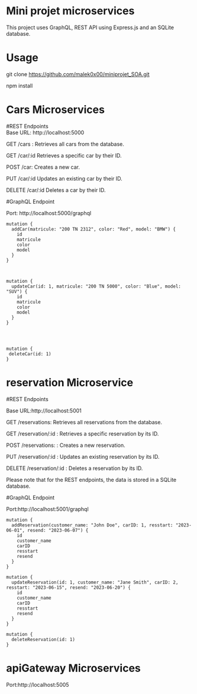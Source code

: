 # Mini projet microservices
This project uses GraphQL, REST API using Express.js and an SQLite database. 
# Usage

git clone https://github.com/malek0x00/miniprojet_SOA.git

npm install

# Cars Microservices
#REST Endpoints  
Base URL: http://localhost:5000

GET /cars : Retrieves all cars from the database.

GET /car/:id Retrieves a specific car by their ID.

POST /car: Creates a new car.

PUT /car/:id Updates an existing car by their ID.

DELETE /car/:id Deletes a car by their ID.

#GraphQL Endpoint

Port: http://localhost:5000/graphql
``` 
mutation {
  addCar(matricule: "200 TN 2312", color: "Red", model: "BMW") {
    id
    matricule
    color
    model
  }
}


``` 


``` 

mutation {
  updateCar(id: 1, matricule: "200 TN 5000", color: "Blue", model: "SUV") {
    id
    matricule
    color
    model
  }
}

  
  ```


 ``` 
 
mutation {
  deleteCar(id: 1)
}
 
 ``` 


# reservation Microservice

#REST Endpoints

Base URL:http://localhost:5001

GET /reservations: Retrieves all reservations from the database.

GET /reservation/:id : Retrieves a specific reservation by its ID.

POST /reservations: : Creates a new reservation.

PUT /reservation/:id : Updates an existing reservation by its ID.

DELETE /reservation/:id : Deletes a reservation by its ID.


Please note that for the REST endpoints, the data is stored in a SQLite database.

#GraphQL Endpoint

Port:http://localhost:5001/graphql

```
mutation {
  addReservation(customer_name: "John Doe", carID: 1, resstart: "2023-06-01", resend: "2023-06-07") {
    id
    customer_name
    carID
    resstart
    resend
  }
}

```

```
mutation {
  updateReservation(id: 1, customer_name: "Jane Smith", carID: 2, resstart: "2023-06-15", resend: "2023-06-20") {
    id
    customer_name
    carID
    resstart
    resend
  }
}

```

```
mutation {
  deleteReservation(id: 1)
}
 ```

# apiGateway Microservices 

Port:http://localhost:5005
